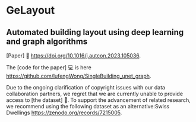 # GeLayout
## Automated building layout using deep learning and graph algorithms
[Paper] :scroll: https://doi.org/10.1016/j.autcon.2023.105036.

The [code for the paper] :computer: is here https://github.com/lufengWong/SingleBuilding_unet_graph.

Due to the ongoing clarification of copyright issues with our data collaboration partners, we regret that we are currently unable to provide access to [the dataset] :date:. To support the advancement of related research, we recommend using the following dataset as an alternative:Swiss Dwellings https://zenodo.org/records/7215005.
